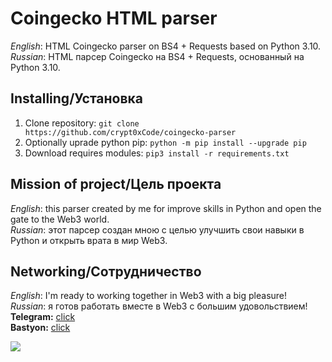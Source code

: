# Coingecko HTML parser
*English*: HTML Coingecko parser on BS4 + Requests based on Python 3.10.<br>
*Russian*: HTML парсер Coingecko на BS4 + Requests, основанный на Python 3.10.
## Installing/Установка
1. Clone repository: `git clone https://github.com/crypt0xCode/coingecko-parser`
2. Optionally uprade python pip: `python -m pip install --upgrade pip`
3. Download requires modules: `pip3 install -r requirements.txt`
## Mission of project/Цель проекта
*English*: this parser created by me for improve skills in Python and open the gate to the Web3 world.<br>
*Russian*: этот парсер создан мною с целью улучшить свои навыки в Python и открыть врата в мир Web3.

## Networking/Сотрудничество
*English*: I'm ready to working together in Web3 with a big pleasure!<br>
*Russian*: я готов работать вместе в Web3 с большим удовольствием!<br>
**Telegram:** [click](https://t.me/crypt0xCode)<br>
**Bastyon:** [click](https://bastyon.com/cryptocode)

<img src="https://i.imgur.com/ENrj5lB.jpeg">


